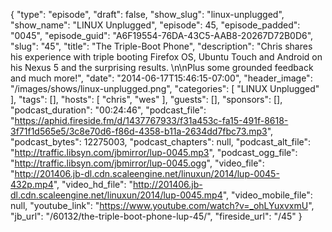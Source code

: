 {
  "type": "episode",
  "draft": false,
  "show_slug": "linux-unplugged",
  "show_name": "LINUX Unplugged",
  "episode": 45,
  "episode_padded": "0045",
  "episode_guid": "A6F19554-76DA-43C5-AAB8-20267D72B0D6",
  "slug": "45",
  "title": "The Triple-Boot Phone",
  "description": "Chris shares his experience with triple booting Firefox OS, Ubuntu Touch and Android on his Nexus 5 and the surprising results. \n\nPlus some grounded feedback and much more!",
  "date": "2014-06-17T15:46:15-07:00",
  "header_image": "/images/shows/linux-unplugged.png",
  "categories": [
    "LINUX Unplugged"
  ],
  "tags": [],
  "hosts": [
    "chris",
    "wes"
  ],
  "guests": [],
  "sponsors": [],
  "podcast_duration": "00:24:46",
  "podcast_file": "https://aphid.fireside.fm/d/1437767933/f31a453c-fa15-491f-8618-3f71f1d565e5/3c8e70d6-f86d-4358-b11a-2634dd7fbc73.mp3",
  "podcast_bytes": 12275003,
  "podcast_chapters": null,
  "podcast_alt_file": "http://traffic.libsyn.com/jbmirror/lup-0045.mp3",
  "podcast_ogg_file": "http://traffic.libsyn.com/jbmirror/lup-0045.ogg",
  "video_file": "http://201406.jb-dl.cdn.scaleengine.net/linuxun/2014/lup-0045-432p.mp4",
  "video_hd_file": "http://201406.jb-dl.cdn.scaleengine.net/linuxun/2014/lup-0045.mp4",
  "video_mobile_file": null,
  "youtube_link": "https://www.youtube.com/watch?v=_ohLYuxvxmU",
  "jb_url": "/60132/the-triple-boot-phone-lup-45/",
  "fireside_url": "/45"
}

